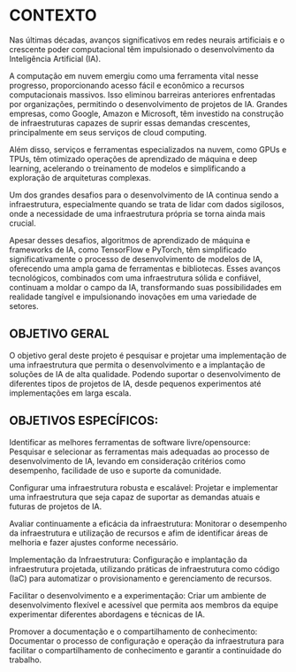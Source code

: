 # CONTEXTO
Nas últimas décadas, avanços significativos em redes neurais artificiais e o crescente poder computacional têm impulsionado o desenvolvimento da Inteligência Artificial (IA).

A computação em nuvem emergiu como uma ferramenta vital nesse progresso, proporcionando acesso fácil e econômico a recursos computacionais massivos. Isso eliminou barreiras anteriores enfrentadas por organizações, permitindo o desenvolvimento de projetos de IA. Grandes empresas, como Google, Amazon e Microsoft, têm investido na construção de infraestruturas capazes de suprir essas demandas crescentes, principalmente em seus serviços de cloud computing.

Além disso, serviços e ferramentas especializados na nuvem, como GPUs e TPUs, têm otimizado operações de aprendizado de máquina e deep learning, acelerando o treinamento de modelos e simplificando a exploração de arquiteturas complexas.

Um dos grandes desafios para o desenvolvimento de IA continua sendo a infraestrutura, especialmente quando se trata de lidar com dados sigilosos, onde a necessidade de uma infraestrutura própria se torna ainda mais crucial.

Apesar desses desafios, algoritmos de aprendizado de máquina e frameworks de IA, como TensorFlow e PyTorch, têm simplificado significativamente o processo de desenvolvimento de modelos de IA, oferecendo uma ampla gama de ferramentas e bibliotecas. Esses avanços tecnológicos, combinados com uma infraestrutura sólida e confiável, continuam a moldar o campo da IA, transformando suas possibilidades em realidade tangível e impulsionando inovações em uma variedade de setores.


## OBJETIVO GERAL
O objetivo geral deste projeto é pesquisar e  projetar uma implementação de  uma infraestrutura  que permita o desenvolvimento e a implantação de soluções de IA de alta qualidade. 
Podendo  suportar o desenvolvimento de diferentes tipos de projetos de IA, 
desde pequenos experimentos até implementações em larga escala.

## OBJETIVOS ESPECÍFICOS:

Identificar as melhores ferramentas de software livre/opensource: Pesquisar e selecionar as ferramentas mais adequadas ao processo de desenvolvimento de IA, levando em consideração critérios como desempenho, facilidade de uso e suporte da comunidade.

Configurar uma infraestrutura robusta e escalável: Projetar e implementar uma infraestrutura  que seja capaz de suportar as demandas atuais e futuras de projetos de IA.

Avaliar continuamente a eficácia da infraestrutura: Monitorar o desempenho da infraestrutura  e utilização de recursos e afim de  identificar áreas de melhoria e fazer ajustes conforme necessário.

Implementação da Infraestrutura: 
Configuração e implantação da infraestrutura projetada, utilizando práticas de infraestrutura como código (IaC) para automatizar o provisionamento e gerenciamento de recursos.

Facilitar o desenvolvimento e a experimentação: Criar um ambiente de desenvolvimento flexível e acessível que permita aos membros da equipe experimentar diferentes abordagens e técnicas de IA.

Promover a documentação e o compartilhamento de conhecimento: Documentar o processo de configuração e operação da infraestrutura para facilitar o compartilhamento de conhecimento e garantir a continuidade do trabalho.

